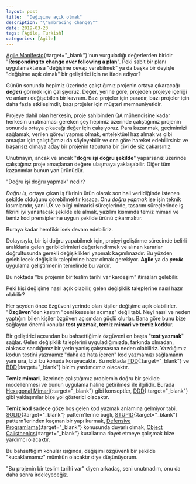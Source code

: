 ```yaml
---
layout: post
title:  "Değişime açık olmak"
description: "\"Embracing change\""
date: 2019-03-23
tags: [Agile, Turkish]
categories: [Agile]
---
```



[Agile Manifesto](https://agilemanifesto.org/){:target="_blank"}'nun vurguladığı değerlerden biridir "**Responding to change _over_ following a plan**". Peki sabit bir planı uygulamaktansa "değişime cevap verebilmek" ya da başka bir deyişle "değişime açık olmak" bir geliştirici için ne ifade ediyor?


Günün sonunda hepimiz üzerinde çalıştığımız projenin ortaya çıkaracağı **_değeri_** görmek için çalışıyoruz. Değer, yerine göre, projeden projeye içeriği ve anlamı değişebilen bir kavram. Bazı projeler için paradır, bazı projeler için daha fazla etkileşimdir, bazı projeler için müşteri memnuniyetidir. 

Projeye dahil olan herkesin, proje sahibinden QA mühendisine kadar herkesin unutmaması gereken şey hepimiz üzerinde çalıştığımız projenin sonunda ortaya çıkacağı değer için çalışıyoruz. Para kazanmak, geçimimizi sağlamak, verilen görevi yapmış olmak, entelektüel haz almak vs gibi amaçlar için çalıştığımızı da söyleyebilir ve ona göre hareket edebilirsiniz ve başarısız olmaya aday bir projenin tabutuna bir çivi de siz çakarsınız. 


Unutmayın, ancak ve ancak "**doğru işi doğru şekilde**" yaparsanız üzerinde çalıştığınız proje amaçlanan değere ulaşmaya yaklaşabilir. Diğer tüm kazanımlar bunun yan ürünüdür.

"Doğru işi doğru yapmak" nedir? 

_Doğru iş_, ortaya çıkan iş fikrinin ürün olarak son hali verildiğinde istenen şekilde olduğunu görebilmektir kısaca. Onu _doğru yapmak_ ise işin teknik kısımlarıdır, yani UX ve bilgi mimarisi süreçlerinde, tasarım süreçlerinde iş fikrini iyi yansıtacak şekilde ele almak, yazılım kısmında temiz mimari ve temiz kod prensiplerine uygun şekilde ürünü çıkarmaktır.


Buraya kadar hemfikir isek devam edebiliriz.

Dolayısıyla, bir işi doğru yapabilmek için, projeyi geliştirme sürecinde belirli aralıklarla gelen geribildirimleri değerlendirmek ve alınan kararlar doğrultusunda gerekli değişiklikleri yapmak kaçınılmazdır. Bu yüzden gelebilecek değişiklik taleplerine hazır olmak gerekiyor. **Agile** ya da **_çevik_** uygulama geliştirmenin temelinde bu vardır. 

Bu noktada "bu projenin bir teslim tarihi var kardeşim" itirazları gelebilir.
 
Peki kişi değişime nasıl açık olabilir, gelen değişiklik taleplerine nasıl hazır olabilir?

Her şeyden önce özgüveni yerinde olan kişiler değişime açık olabilirler. "**Özgüven**"den kastım "beni kesseler acımaz" değil tabi. Neyi nasıl ve neden yaptığını bilen kişiler özgüven açısından güçlü olurlar. Bana göre bunu bize sağlayan önemli konular **test yazmak, temiz mimari ve temiz kod**dur.


Bir geliştirici açısından bu bahsettiğimiz özgüveni en başta "**test yazmak**" sağlar. Gelen değişiklik taleplerini uyguladığımızda, farkında olmadan, alakasız sandığımız bir yerin yanlış çalışmasına neden olabiliriz. Yazdığımız kodun testini yazmamız "daha az hata içeren" kod yazmamızı sağlamanın yanı sıra, bizi bu konuda koruyacaktır. Bu noktada [TDD](https://www.jamesshore.com/Agile-Book/test_driven_development.html){:target="_blank"} ve [BDD](https://docs.cucumber.io/bdd/overview/){:target="_blank"} bizim yardımcımız olacaktır.

**Temiz mimari**, üzerinde çalıştığımız problemin doğru bir şekilde modellenmesi ve bunun uygulama haline getirilmesi ile ilgilidir. Burada [Hexagonal Mimari](https://fideloper.com/hexagonal-architecture){:target="_blank"} gibi konseptler, [DDD](https://www.infoq.com/minibooks/domain-driven-design-quickly){:target="_blank"} gibi yaklaşımlar bize yol gösterici olacaktır.

**Temiz kod** sadece göze hoş gelen kod yazmak anlamına gelmiyor tabi. [SOLID](http://butunclebob.com/ArticleS.UncleBob.PrinciplesOfOod){:target="_blank"} pattern'lerine bağlı, [STUPID](https://nikic.github.io/2011/12/27/Dont-be-STUPID-GRASP-SOLID.html){:target="_blank"} pattern'lerinden kaçınan bir yapı kurmak, [Defensive Programlama](https://ocramius.github.io/extremely-defensive-php/#/){:target="_blank"} konusunda duyarlı olmak, [Object Calisthenics](https://www.cs.helsinki.fi/u/luontola/tdd-2009/ext/ObjectCalisthenics.pdf){:target="_blank"} kurallarına riayet etmeye çalışmak bize yardımcı olacaktır.

Bu bahsettiğim konular ışığında, değişimi özgüvenli bir şekilde "kucaklamamız" mümkün olacaktır diye düşünüyorum.

"Bu projenin bir teslim tarihi var" diyen arkadaş, seni unutmadım, onu da daha sonra irdeleyeceğiz.

